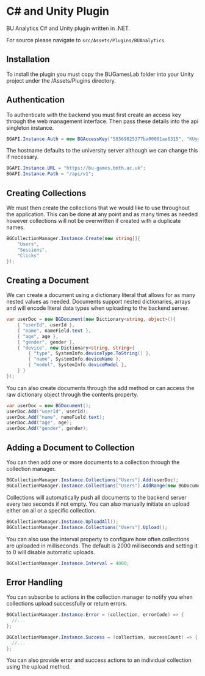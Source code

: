 # C# and Unity Plugin

BU Analytics C# and Unity plugin written in .NET.

For source please navigate to `src/Assets/Plugins/BUAnalytics`.

## Installation

To install the plugin you must copy the BUGamesLab folder into your Unity project under the /Assets/Plugins directory.

## Authentication

To authenticate with the backend you must first create an access key through the web management interface. Then pass these details into the api singleton instance.

```csharp
BGAPI.Instance.Auth = new BGAccessKey("58569825377ba00001ae8315", "KUygr6bgxhEtsSQ1RJYla2UCtiEE8R");
```

The hostname defaults to the university server although we can change this if necessary.

```csharp
BGAPI.Instance.URL = "https://bu-games.bmth.ac.uk";
BGAPI.Instance.Path = "/api/v1";
```

## Creating Collections

We must then create the collections that we would like to use throughout the application. This can be done at any point and as many times as needed however collections will not be overwritten if created with a duplicate names.

```csharp
BGCollectionManager.Instance.Create(new string[]{
    "Users",
    "Sessions",
    "Clicks"
});
```

## Creating a Document

We can create a document using a dictionary literal that allows for as many nested values as needed. Documents support nested dictionaries, arrays and will encode literal data types when uploading to the backend server.

```csharp
var userDoc = new BGDocument(new Dictionary<string, object>(){
    { "userId", userId },
    { "name", nameField.text },
    { "age", age },
    { "gender", gender },
    { "device", new Dictionary<string, string>{
        { "type", SystemInfo.deviceType.ToString() },
        { "name", SystemInfo.deviceName },
        { "model", SystemInfo.deviceModel },
    } }
});
```

You can also create documents through the add method or can access the raw dictionary object through the contents property.

```csharp
var userDoc = new BGDocument();
userDoc.Add("userId", userId);
userDoc.Add("name", nameField.text);
userDoc.Add("age", age);
userDoc.Add("gender", gender);
```

## Adding a Document to Collection

You can then add one or more documents to a collection through the collection manager.

```csharp
BGCollectionManager.Instance.Collections["Users"].Add(userDoc);
BGCollectionManager.Instance.Collections["Users"].AddRange(new BGDocument[]{ userDoc1, userDoc2, userDoc3 });
```

Collections will automatically push all documents to the backend server every two seconds if not empty. You can also manually initiate an upload either on all or a specific collection.

```csharp
BGCollectionManager.Instance.UploadAll();
BGCollectionManager.Instance.Collections["Users"].Upload();
```

You can also use the interval property to configure how often collections are uploaded in milliseconds. The default is 2000 milliseconds and setting it to 0 will disable automatic uploads.

```csharp
BGCollectionManager.Instance.Interval = 4000;
```

## Error Handling

You can subscribe to actions in the collection manager to notify you when collections upload successfully or return errors.

```csharp
BGCollectionManager.Instance.Error = (collection, errorCode) => {
  //...
};

BGCollectionManager.Instance.Success = (collection, successCount) => {
  //...
};
```

You can also provide error and success actions to an individual collection using the upload method.